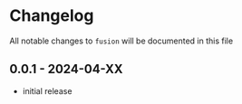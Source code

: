# Changelog

All notable changes to `fusion` will be documented in this file

## 0.0.1 - 2024-04-XX

- initial release
